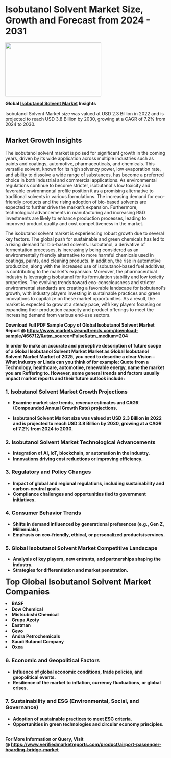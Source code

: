 <H1>Isobutanol Solvent Market Size, Growth and Forecast from 2024 - 2031</H1><img class="aligncenter size-medium wp-image-584254" src="https://thirdeyenews.in/wp-content/uploads/2024/09/Global-Market-Research-300x168.jpeg" alt="" width="300" height="168" /><p><strong>Global&nbsp;<a href="https://www.marketsizeandtrends.com/download-sample/466712/&amp;utm_source=Pulse&amp;utm_medium=204">Isobutanol Solvent Market</a> Insights</strong></p><p>Isobutanol Solvent Market size was valued at USD 2.3 Billion in 2022 and is projected to reach USD 3.8 Billion by 2030, growing at a CAGR of 7.2% from 2024 to 2030.</p><p><h2>Market Growth Insights</h2> <p>The isobutanol solvent market is poised for significant growth in the coming years, driven by its wide application across multiple industries such as paints and coatings, automotive, pharmaceuticals, and chemicals. This versatile solvent, known for its high solvency power, low evaporation rate, and ability to dissolve a wide range of substances, has become a preferred choice in both industrial and commercial applications. As environmental regulations continue to become stricter, isobutanol's low toxicity and favorable environmental profile position it as a promising alternative to traditional solvents in various formulations. The increasing demand for eco-friendly products and the rising adoption of bio-based solvents are expected to further drive the market’s expansion. Furthermore, technological advancements in manufacturing and increasing R&D investments are likely to enhance production processes, leading to improved product quality and cost competitiveness in the market.</p> <p><strong></strong></p> <p>The isobutanol solvent market is experiencing robust growth due to several key factors. The global push for sustainable and green chemicals has led to a rising demand for bio-based solvents. Isobutanol, a derivative of fermentation processes, is increasingly being considered as an environmentally friendly alternative to more harmful chemicals used in coatings, paints, and cleaning products. In addition, the rise in automotive production, along with the increased use of isobutanol-based fuel additives, is contributing to the market's expansion. Moreover, the pharmaceutical industry is leveraging isobutanol for its formulation stability and low toxicity properties. The evolving trends toward eco-consciousness and stricter environmental standards are creating a favorable landscape for isobutanol's growth, with industry players investing in sustainable practices and green innovations to capitalize on these market opportunities. As a result, the market is expected to grow at a steady pace, with key players focusing on expanding their production capacity and product offerings to meet the increasing demand from various end-use sectors.</p> <p><strong></p><p><span class=""><strong>Download Full PDF Sample Copy of Global Isobutanol Solvent Market Report</strong> @ <a href="https://www.marketsizeandtrends.com/download-sample/466712/&amp;utm_source=Pulse&amp;utm_medium=204" target="_blank">https://www.marketsizeandtrends.com/download-sample/466712/&amp;utm_source=Pulse&amp;utm_medium=204</a></span></p><p>In order to make an accurate and perceptive description of future scope of a Global&nbsp;Isobutanol Solvent Market Market as Global&nbsp;Isobutanol Solvent Market Market of 2025, you need to describe a clear Vision &ndash; What Industry or Linda can you think of for example: Quote from a Technology, healthcare, automotive, renewable energy, name the market you are Reffering to. However, some general trends and factors usually impact market reports and their future outlook include:</p><h3>1.&nbsp;<strong>Isobutanol Solvent Market Growth Projections</strong></h3><ul><li>Examine market size trends, revenue estimates and CAGR (Compounded Annual Growth Rate) projections.</li><li><p>Isobutanol Solvent Market size was valued at USD 2.3 Billion in 2022 and is projected to reach USD 3.8 Billion by 2030, growing at a CAGR of 7.2% from 2024 to 2030.</p></li></ul><h3>2.&nbsp;<strong>Isobutanol Solvent Market Technological Advancements</strong></h3><ul><li>Integration of AI, IoT, blockchain, or automation in the industry.</li><li>Innovations driving cost reductions or improving efficiency.</li></ul><h3>3.&nbsp;<strong>Regulatory and Policy Changes</strong></h3><ul><li>Impact of global and regional regulations, including sustainability and carbon-neutral goals.</li><li>Compliance challenges and opportunities tied to government initiatives.</li></ul><h3>4.&nbsp;<strong>Consumer Behavior Trends</strong></h3><ul><li>Shifts in demand influenced by generational preferences (e.g., Gen Z, Millennials).</li><li>Emphasis on eco-friendly, ethical, or personalized products/services.</li></ul><h3>5.&nbsp;<strong>Global Isobutanol Solvent Market Competitive Landscape</strong></h3><ul><li>Analysis of key players, new entrants, and partnerships shaping the industry.</li><li>Strategies for differentiation and market penetration.</li></ul><p data-pm-slice="1 1 []"><span style="color: inherit; font-family: inherit; font-size: 25px;">Top Global Isobutanol Solvent Market Companies</span></p><div class="" data-test-id=""><p><li>BASF</li><li> Dow Chemical</li><li> Mistsubishi Chemical</li><li> Grupa Azoty</li><li> Eastman</li><li> Gevo</li><li> Andra Petrochemicals</li><li> Saudi Butanol Company</li><li> Oxea</li></p></div><h3>6.&nbsp;<strong>Economic and Geopolitical Factors</strong></h3><ul><li>Influence of global economic conditions, trade policies, and geopolitical events.</li><li>Resilience of the market to inflation, currency fluctuations, or global crises.</li></ul><h3>7.&nbsp;<strong>Sustainability and ESG (Environmental, Social, and Governance)</strong></h3><ul><li>Adoption of sustainable practices to meet ESG criteria.</li><li>Opportunities in green technologies and circular economy principles.</li></ul><h2><strong style="font-size: 14px;">For More Information or Query, Visit @&nbsp;</strong><a style="background-color: #ffffff; font-size: 14px;" href="https://www.marketsizeandtrends.com/report/isobutanol-solvent-market/" target="_blank">https://www.verifiedmarketreports.com/product/airport-passenger-boarding-bridge-market</a></h2>
